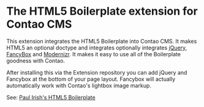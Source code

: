 # The HTML5 Boilerplate extension for Contao CMS #

This extension integrates the HTML5 Boilerplate into Contao CMS. 
It makes HTML5 an optional doctype and integrates optionally integrates [jQuery](http://jquery.com), [FancyBox](http://fancybox.net) and [Modernizr](http://www.modernizr.com/).
It makes it easy to use all of the Boilerplate goodness with Contao.

After installing this via the Extension repository you can add jQuery and Fancybox at the bottom of your page layout. Fancybox will actually automatically work with Contao's lightbox image markup.

See: [Paul Irish's HTML5 Boilerplate](http://html5boilerplate.com)

 

